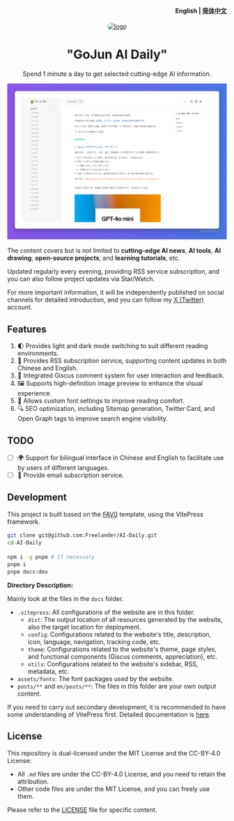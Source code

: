 <h4 align="right"><strong>English</strong> | <a href="./README.md">简体中文</a></h4>

<div align="center">

<a href="https://daily.gojun.me" target="blank">
  <img src="https://cdn.jsdelivr.net/gh/freelander/oss@master/img/icon-512x512.png" height="100px" alt="logo" style="max-width: 100%;border-radius: 20px"/>
</a>

# "GoJun AI Daily"

Spend 1 minute a day to get selected cutting-edge AI information.

![demo](./images/demo.png)

</div>

The content covers but is not limited to **cutting-edge AI news**, **AI tools**, **AI drawing**, **open-source projects**, and **learning tutorials**, etc.

Updated regularly every evening, providing RSS service subscription, and you can also follow project updates via Star/Watch.

For more important information, it will be independently published on social channels for detailed introduction, and you can follow my [X (Twitter)](https://x.com/GoJun315) account.

## Features

1. 🌓 Provides light and dark mode switching to suit different reading environments.
2. 📡 Provides RSS subscription service, supporting content updates in both Chinese and English.
3. 💬 Integrated Giscus comment system for user interaction and feedback.
4. 🖼️ Supports high-definition image preview to enhance the visual experience.
5. 📜 Allows custom font settings to improve reading comfort.
6. 🔍 SEO optimization, including Sitemap generation, Twitter Card, and Open Graph tags to improve search engine visibility.

## TODO

- [ ] 🌍 Support for bilingual interface in Chinese and English to facilitate use by users of different languages.
- [ ] 📧 Provide email subscription service.

## Development

This project is built based on the [FAV0](https://github.com/Justin3go/FAV0) template, using the VitePress framework.

```bash
git clone git@github.com:Freelander/AI-Daily.git
cd AI-Daily

npm i -g pnpm # If necessary
pnpm i
pnpm docs:dev
```

**Directory Description:**

Mainly look at the files in the `docs` folder.

- `.vitepress`: All configurations of the website are in this folder.
  - `dist`: The output location of all resources generated by the website, also the target location for deployment.
  - `config`: Configurations related to the website's title, description, icon, language, navigation, tracking code, etc.
  - `theme`: Configurations related to the website's theme, page styles, and functional components (Giscus comments, appreciation), etc.
  - `utils`: Configurations related to the website's sidebar, RSS, metadata, etc.
- `assets/fonts`: The font packages used by the website.
- `posts/**` and `en/posts/**`: The files in this folder are your own output content.

If you need to carry out secondary development, it is recommended to have some understanding of VitePress first. Detailed documentation is [here](https://vitepress.dev/zh/).

## License

This repository is dual-licensed under the MIT License and the CC-BY-4.0 License:

- All `.md` files are under the CC-BY-4.0 License, and you need to retain the attribution.
- Other code files are under the MIT License, and you can freely use them.

Please refer to the [LICENSE](./LICENSE) file for specific content.